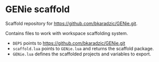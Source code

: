 # GENie scaffold

Scaffold repository for https://github.com/bkaradzic/GENie.git.

Contains files to work with workspace scaffolding system.

- `DEPS` points to https://github.com/bkaradzic/GENie.git
- `scaffold.lua` points to `GENie.lua` and returns the scaffold package.
- `GENie.lua` defines the scaffolded projects and variables to export.
